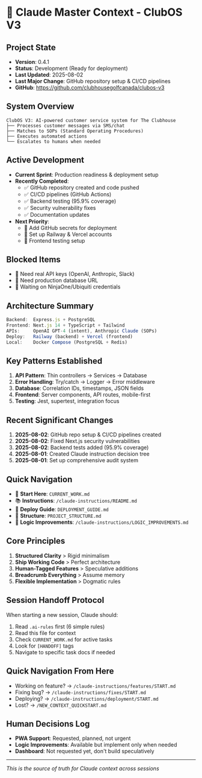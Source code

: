 # 🧠 Claude Master Context - ClubOS V3

## Project State
- **Version**: 0.4.1
- **Status**: Development (Ready for deployment)
- **Last Updated**: 2025-08-02
- **Last Major Change**: GitHub repository setup & CI/CD pipelines
- **GitHub**: https://github.com/clubhousegolfcanada/clubos-v3

## System Overview
```
ClubOS V3: AI-powered customer service system for The Clubhouse
├── Processes customer messages via SMS/chat
├── Matches to SOPs (Standard Operating Procedures)  
├── Executes automated actions
└── Escalates to humans when needed
```

## Active Development
- **Current Sprint**: Production readiness & deployment setup
- **Recently Completed**: 
  - ✅ GitHub repository created and code pushed
  - ✅ CI/CD pipelines (GitHub Actions)
  - ✅ Backend testing (95.9% coverage)
  - ✅ Security vulnerability fixes
  - ✅ Documentation updates
- **Next Priority**: 
  - 🔴 Add GitHub secrets for deployment
  - 🔴 Set up Railway & Vercel accounts
  - 🔴 Frontend testing setup

## Blocked Items
- 🔴 Need real API keys (OpenAI, Anthropic, Slack)
- 🔴 Need production database URL
- 🔴 Waiting on NinjaOne/Ubiquiti credentials

## Architecture Summary
```javascript
Backend:  Express.js + PostgreSQL
Frontend: Next.js 14 + TypeScript + Tailwind
APIs:     OpenAI GPT-4 (intent), Anthropic Claude (SOPs)
Deploy:   Railway (backend) + Vercel (frontend)
Local:    Docker Compose (PostgreSQL + Redis)
```

## Key Patterns Established
1. **API Pattern**: Thin controllers → Services → Database
2. **Error Handling**: Try/catch → Logger → Error middleware
3. **Database**: Correlation IDs, timestamps, JSON fields
4. **Frontend**: Server components, API routes, mobile-first
5. **Testing**: Jest, supertest, integration focus

## Recent Significant Changes
1. **2025-08-02**: GitHub repo setup & CI/CD pipelines created
2. **2025-08-02**: Fixed Next.js security vulnerabilities
3. **2025-08-02**: Backend tests added (95.9% coverage)
4. **2025-08-01**: Created Claude instruction decision tree
5. **2025-08-01**: Set up comprehensive audit system

## Quick Navigation
- 🎯 **Start Here**: `CURRENT_WORK.md`
- 📚 **Instructions**: `/claude-instructions/README.md`
- 🚀 **Deploy Guide**: `DEPLOYMENT_GUIDE.md`
- 📁 **Structure**: `PROJECT_STRUCTURE.md`
- 🧪 **Logic Improvements**: `/claude-instructions/LOGIC_IMPROVEMENTS.md`

## Core Principles
1. **Structured Clarity** > Rigid minimalism
2. **Ship Working Code** > Perfect architecture  
3. **Human-Tagged Features** > Speculative additions
4. **Breadcrumb Everything** > Assume memory
5. **Flexible Implementation** > Dogmatic rules

## Session Handoff Protocol
When starting a new session, Claude should:
1. Read `.ai-rules` first (6 simple rules)
2. Read this file for context
3. Check `CURRENT_WORK.md` for active tasks
4. Look for `[HANDOFF]` tags
5. Navigate to specific task docs if needed

## Quick Navigation From Here
- Working on feature? → `/claude-instructions/features/START.md`
- Fixing bug? → `/claude-instructions/fixes/START.md`  
- Deploying? → `/claude-instructions/deployment/START.md`
- Lost? → `/NEW_CONTEXT_QUICKSTART.md`

## Human Decisions Log
- **PWA Support**: Requested, planned, not urgent
- **Logic Improvements**: Available but implement only when needed
- **Dashboard**: Not requested yet, don't build speculatively

---
*This is the source of truth for Claude context across sessions*